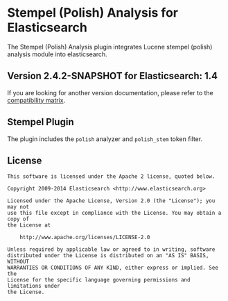 Stempel (Polish) Analysis for Elasticsearch
==================================

The Stempel (Polish) Analysis plugin integrates Lucene stempel (polish) analysis module into elasticsearch.

## Version 2.4.2-SNAPSHOT for Elasticsearch: 1.4

If you are looking for another version documentation, please refer to the 
[compatibility matrix](http://github.com/elasticsearch/elasticsearch-analysis-stempel#stempel-polish-analysis-for-elasticsearch).

Stempel Plugin
-------

The plugin includes the `polish` analyzer and `polish_stem` token filter.

License
-------

    This software is licensed under the Apache 2 license, quoted below.

    Copyright 2009-2014 Elasticsearch <http://www.elasticsearch.org>

    Licensed under the Apache License, Version 2.0 (the "License"); you may not
    use this file except in compliance with the License. You may obtain a copy of
    the License at

        http://www.apache.org/licenses/LICENSE-2.0

    Unless required by applicable law or agreed to in writing, software
    distributed under the License is distributed on an "AS IS" BASIS, WITHOUT
    WARRANTIES OR CONDITIONS OF ANY KIND, either express or implied. See the
    License for the specific language governing permissions and limitations under
    the License.
